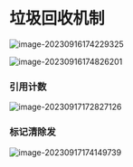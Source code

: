 # 垃圾回收机制

![image-20230916174229325](C:\Users\DELL\AppData\Roaming\Typora\typora-user-images\image-20230916174229325.png)

![image-20230916174826201](C:\Users\DELL\AppData\Roaming\Typora\typora-user-images\image-20230916174826201.png)

### 引用计数

![image-20230917172827126](C:\Users\DELL\AppData\Roaming\Typora\typora-user-images\image-20230917172827126.png)

### 标记清除发

![image-20230917174149739](C:\Users\DELL\AppData\Roaming\Typora\typora-user-images\image-20230917174149739.png)